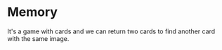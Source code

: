 # Memory

It's a game with cards and we can return two cards to find another card with the same image.
